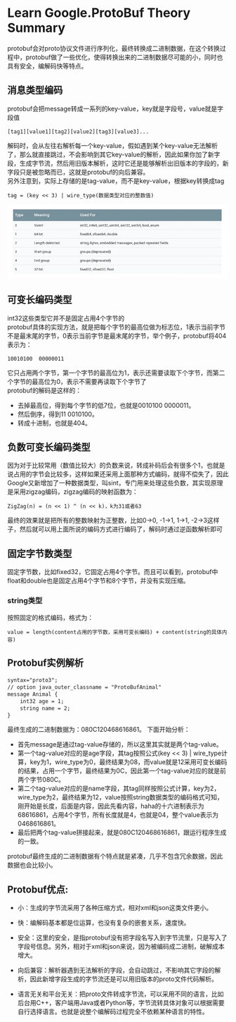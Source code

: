 # Learn Google.ProtoBuf Theory Summary
protobuf会对proto协议文件进行序列化，最终转换成二进制数据，在这个转换过程中，protobuf做了一些优化，使得转换出来的二进制数据尽可能的小，同时也具有安全，编解码快等特点。
## 消息类型编码
protobuf会把message转成一系列的key-value，key就是字段号，value就是字段值
```
[tag1][value1][tag2][value2][tag3][value3]... 
```
解码时，会从左往右解析每一个key-value，假如遇到某个key-value无法解析了，那么就直接跳过，不会影响到其它key-value的解析，因此如果你加了新字段，生成字节流，然后用旧版本解析，这时它还是能够解析出旧版本的字段的，新字段只是被忽略而已，这就是protobuf的向后兼容。  
另外注意到，实际上存储的是tag-value，而不是key-value，根据key转换成tag  
```
tag = (key << 3) | wire_type(数据类型对应的整数值)
```
![wire_type](../../imgs/wire_type.jpg)
## 可变长编码类型
int32这些类型它并不是固定占用4个字节的  
protobuf具体的实现方法，就是把每个字节的最高位做为标志位，1表示当前字节不是最末尾的字节，0表示当前字节是最末尾的字节，举个例子，protobuf将404表示为：
```
10010100  00000011
```
它只占用两个字节，第一个字节的最高位为1，表示还需要读取下个字节，而第二个字节的最高位为0，表示不需要再读取下个字节了  
protobuf的解码是这样的：
* 去掉最高位，得到每个字节的低7位，也就是0010100 0000011。
* 然后倒序，得到11 0010100。
* 转成十进制，也就是404。
## 负数可变长编码类型
因为对于比较常用（数值比较大）的负数来说，转成补码后会有很多个1，也就是说占用的字节会比较多，这样如果还采用上面那种方式编码，就得不偿失了，因此Google又新增加了一种数据类型，叫sint，专门用来处理这些负数，其实现原理是采用zigzag编码，zigzag编码的映射函数为：
```
ZigZag(n) = (n << 1) ^ (n << k)，k为31或者63
```
最终的效果就是把所有的整数映射为正整数，比如0->0, -1->1, 1->1, -2->3这样子，然后就可以用上面所说的编码方式进行编码了，解码时通过逆函数解析即可
## 固定字节数类型
固定字节数，比如fixed32，它固定占用4个字节。而且可以看到，protobuf中float和double也是固定占用4个字节和8个字节，并没有实现压缩。
### string类型
按照固定的格式编码，格式为：
```
value = length(content占用的字节数，采用可变长编码) + content(string的具体内容)
```
## Protobuf实例解析
```
syntax="proto3";
// option java_outer_classname = "ProtoBufAnimal"
message Animal {
	int32 age = 1;
	string name = 2;
}
```
最终生成的二进制数据为：080C120468616861。
下面开始分析：

* 首先message是通过tag-value存储的，所以这里其实就是两个tag-value。
* 第一个tag-value对应的是age字段，其tag按照公式(key << 3) | wire_type计算，key为1，wire_type为0，最终结果为08，而value就是12采用可变长编码的结果，占用一个字节，最终结果为0C，因此第一个tag-value对应的就是前两个字节080C。
* 第二个tag-value对应的是name字段，其tag同样按照公式计算，key为2，wire_type为2，最终结果为12，value按照string数据类型的编码格式可知，刚开始是长度，后面是内容，因此先看内容，haha的十六进制表示为68616861，占用4个字节，所有长度就是4，也就是04，整个value表示为0468616861。
* 最后把两个tag-value拼接起来，就是080C120468616861，跟运行程序生成的一致。

protobuf最终生成的二进制数据有个特点就是紧凑，几乎不包含冗余数据，因此数据也会比较小。

## Protobuf优点:
* 小：生成的字节流采用了各种压缩方式，相对xml和json这类文件更小。


* 快：编解码基本都是位运算，也没有复杂的嵌套关系，速度快。


* 安全：这里的安全，是指protobuf没有把字段名写入到字节流里，只是写入了字段号信息。另外，相对于xml和json来说，因为被编码成二进制，破解成本增大。


* 向后兼容：解析器遇到无法解析的字段，会自动跳过，不影响其它字段的解析，因此新增字段生成的字节流还是可以用旧版本的proto文件代码解析。


* 语言无关和平台无关：把proto文件转成字节流，可以采用不同的语言，比如后台用C++，客户端用Java或者Python等，字节流转具体对象可以根据需要自行选择语言。也就是说整个编解码过程完全不依赖某种语言的特性。
